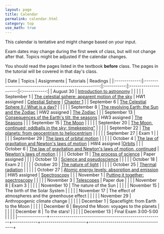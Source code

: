 ```yaml
---
layout: page
title: Calendar
permalink: calendar.html
category: top 
use_math: true
---
```


    
This calendar is tentative and might change based on your input. 

Exam dates may change during the first week of class, but will not change after that. Topics might be adjusted if the calendar changes.

You should read the pages listed in the textbook **before** class. The pages in the tutorial will be covered in that day's class.


| Date          | Topics                                                  | Assignments | Tutorials             |  Readings     |
|:-------------:|:-------------------------------------------------------:|:-----------:|:---------------------:|-:------------:|
| August 30 | <a href="slides/lecture1/lecture1-2022.pdf">Introduction to astronomy</a> |  |  | |
| September 1 | <a href="slides/lecture2/lecture2-2022.pdf">The celestial sphere; apparent motion of the sky</a> | HW1 assigned | <a href="tutorials/celestial-sphere/celestial-sphere.pdf">Celestial Sphere</a> |  <a href="https://openstax.org/books/astronomy/pages/1-introduction">Chapter 1</a> |
| September 6 | <a href="slides/lecture3/lecture3.pdf">The Celestial Sphere II / What is a day?</a> |  | |  |
| September 8 | <a href="slides/lecture4/lecture4.pdf">The revolving Earth: the Sun and the Zodiac</a> | HW2 assigned | <a href="tutorials/zodiac-motion/zodiac-motion.pdf">The Zodiac</a> |  |
| September 13 | <a href="slides/lecture5/lecture5.pdf">Consequences of the Earth's tilt: the seasons</a> | HW3 assigned  | <a href="tutorials/the-seasons/the-seasons.pdf">The Seasons</a>  |  |
| September 15 | <a href="slides/lecture6/lecture6.pdf">The Moon</a> | |  |  |
| September 20 | <a href="slides/lecture7/lecture7.pdf">The Moon, continued; oddballs in the sky; timekeeping"</a> |  |  |  |
| September 22 | <a href="slides/lecture8/lecture8.pdf">The planets: from geocentrism to heliocentrism</a> |  |  |  |
| September 27 | Exam 1 |  |  |  |
| September 29 | <a href="slides/lecture9/lecture9.pdf">The laws of orbital motion</a> | |  |  |
| October 4 | <a href="slides/lecture10/lecture10.pdf">The law of gravitation and Newton's laws of motion</a> | HW4 assigned |<a href="tutorials/keplers-laws/keplers-laws.pdf">Orbits</a>  |  |
| October 6 |  <a href="slides/lecture11/lecture11.pdf">The law of gravitation and Newton's laws of motion, continued</a> | <a href="tutorials/newtons-laws-of-motion/newtons-laws-of-motion.pdf">Newton's laws of motion</a> |  |  |
| October 11 | <a href="slides/lecture12/lecture12.pdf">The process of science</a> | Paper assigned |  |  |
| October 13 | <a href="slides/lecture13/lecture13.pdf">Science and pseudoscience</a> |  |  |  |
| October 18 | Exam 2 |  |  |  |
| October 20 | <a href="slides/lecture14/lecture14.pdf">The nature of light</a> | | |  |
| October 25 | <a href="slides/lecture15/lecture15.pdf">Thermal radiation</a> |              |                   |  |
| October 27 | <a href="slides/lecture16/lecture16.pdf">Atomic energy levels: absorption and emission</a> | HW5 assigned | <a href="tutorials/spectroscopy/spectroscopy.pdf">Spectroscopy</a>  |  |
| November 1 | <a href="slides/lecture17/lecture17.pdf">Putting it together: spectroscopy</a> | | |  |
| November 3 | <a href="slides/lecture18/lecture18.pdf">Telescopes</a>  | Paper due |  |  |
| November 8 | Exam 3 |  |  |  |
| November 10 | The nature of the Sun |  |  |  |
| November 15 | The birth of the Solar System |  |  |  |
| November 17 | The effect of atmospheres and the greenhouse effect |  |  |  |
| November 29 | Anthropogenic climate change |  |  |  |
| December 1 | Spaceflight: from Earth to the Moon |  |  |  |
| December 6 | Beyond the Moon: voyages to the planets |  |  |  |
| December 8 | To the stars! |  |  |  |
| December 13 | Final Exam 3:00-5:00 |  |  |  |
|---------------+---------------------------------------------------------+-------------+-----------------------+---------------------------------------+



